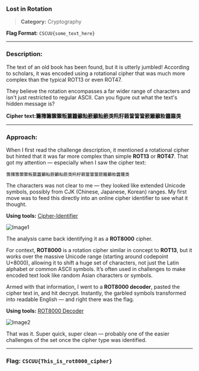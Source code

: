 ### Lost in Rotation 
>**Category:** Cryptography

**Flag Format:** ``CSCUU{some_text_here}``

---

### Description:

The text of an old book has been found, but it is utterly jumbled! According to scholars, it was encoded using a rotational cipher that was much more complex than the typical ROT13 or even ROT47.

They believe the rotation encompasses a far wider range of characters and isn't just restricted to regular ASCII. Can you figure out what the text's hidden message is?

**Cipher text:籌籜籌籞籞粄籝籱籲籼籨籲籼籨类籸籽籁簹簹簹籨籬籲籹籱籮类**

---

### Approach:

When I first read the challenge description, it mentioned a rotational cipher but hinted that it was far more complex than simple **ROT13** or **ROT47**. That got my attention — especially when I saw the cipher text:


```籌籜籌籞籞粄籝籱籲籼籨籲籼籨类籸籽籁簹簹簹籨籬籲籹籱籮类```

The characters was not clear to me — they looked like extended Unicode symbols, possibly from CJK (Chinese, Japanese, Korean) ranges. My first move was to feed this directly into an online cipher identifier to see what it thought.

**Using tools:** [Cipher-Identifier](https://www.dcode.fr/cipher-identifier)

![Image1](../Image_Folder/Lost_In_Rotation_1.jpg)

The analysis came back identifying it as a **ROT8000** cipher.

For context, **ROT8000** is a rotation cipher similar in concept to **ROT13**, but it works over the massive Unicode range (starting around codepoint U+8000), allowing it to shift a huge set of characters, not just the Latin alphabet or common ASCII symbols. It’s often used in challenges to make encoded text look like random Asian characters or symbols.

Armed with that information, I went to a **ROT8000 decoder**, pasted the cipher text in, and hit decrypt. Instantly, the garbled symbols transformed into readable English — and right there was the flag.

**Using tools:** [ROT8000 Decoder](https://www.dcode.fr/rot8000-cipher)

![Image2](../Image_Folder/Lost_In_Rotation_2.jpg)


That was it. Super quick, super clean — probably one of the easier challenges of the set once the cipher type was identified.

---

### **Flag:** ```CSCUU{This_is_rot8000_cipher}```


